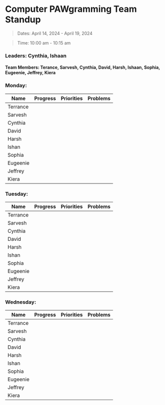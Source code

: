 # Computer PAWgramming Team Standup

> Dates: April 14, 2024 - April 19, 2024

> Time: 10:00 am - 10:15 am

### Leaders: Cynthia, Ishaan

#### Team Members: Terance, Sarvesh, Cynthia, David, Harsh, Ishaan, Sophia, Eugeenie, Jeffrey, Kiera

### Monday:

| Name        | Progress | Priorities | Problems |
| ----------- | -------- | ---------- | -------- |
| Terrance    |          |            |          |
| Sarvesh     |          |            |          |
| Cynthia     |          |            |          |
| David       |          |            |          |
| Harsh       |          |            |          |
| Ishan       |          |            |          |
| Sophia      |          |            |          |
| Eugeenie    |          |            |          |
| Jeffrey     |          |            |          |
| Kiera       |          |            |          |

### Tuesday:

| Name        | Progress | Priorities | Problems |
| ----------- | -------- | ---------- | -------- |
| Terrance    |          |            |          |
| Sarvesh     |          |            |          |
| Cynthia     |          |            |          |
| David       |          |            |          |
| Harsh       |          |            |          |
| Ishan       |          |            |          |
| Sophia      |          |            |          |
| Eugeenie    |          |            |          |
| Jeffrey     |          |            |          |
| Kiera       |          |            |          |

### Wednesday:

| Name        | Progress | Priorities | Problems |
| ----------- | -------- | ---------- | -------- |
| Terrance    |          |            |          |
| Sarvesh     |          |            |          |
| Cynthia     |          |            |          |
| David       |          |            |          |
| Harsh       |          |            |          |
| Ishan       |          |            |          |
| Sophia      |          |            |          |
| Eugeenie    |          |            |          |
| Jeffrey     |          |            |          |
| Kiera       |          |            |          |



